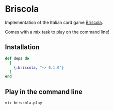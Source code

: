 # Briscola

Implementation of the Italian card game [Briscola](https://en.m.wikipedia.org/wiki/Briscola).

Comes with a mix task to play on the command line!

## Installation

```elixir
def deps do
  [
    {:briscola, "~> 0.1.0"}
  ]
end
```

## Play in the command line

```bash
mix briscola.play
```
